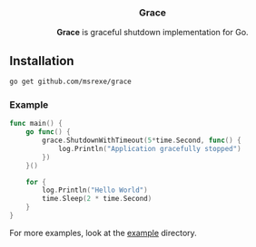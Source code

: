<div align="center">
    <h3> 
        <strong>Grace</strong>
    </h3>
    <p>
        <strong>Grace</strong> is graceful shutdown implementation for Go.
    </p>
</div>



## Installation
```bash
go get github.com/msrexe/grace
```

### Example
```go
func main() {
	go func() {
		grace.ShutdownWithTimeout(5*time.Second, func() {
			log.Println("Application gracefully stopped")
		})
	}()

	for {
		log.Println("Hello World")
		time.Sleep(2 * time.Second)
	}
}
```
For more examples, look at the [example](https://github.com/msrexe/grace/tree/master/example) directory.
